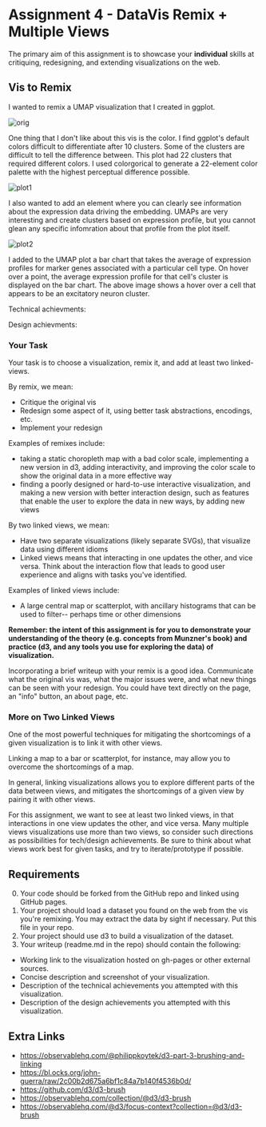 Assignment 4 - DataVis Remix + Multiple Views
===

The primary aim of this assignment is to showcase your **individual** skills at critiquing, redesigning, and extending visualizations on the web.

## Vis to Remix

I wanted to remix a UMAP visualization that I created in ggplot.

![orig]("orig_vis.png")

One thing that I don't like about this vis is the color. I find ggplot's default colors difficult to differentiate after 10 clusters. Some of the clusters are difficult to tell the difference between. This plot had 22 clusters that required different colors. I used colorgorical to generate a 22-element color palette with the highest perceptual difference possible.

![plot1]("photos:nohover.png")

I also wanted to add an element where you can clearly see information about the expression data driving the embedding. UMAPs are very interesting and create clusters based on expression profile, but you cannot glean any specific infomration about that profile from the plot itself.

![plot2]("photos:exhover.png")

I added to the UMAP plot a bar chart that takes the average of expression profiles for marker genes associated with a particular cell type. On hover over a point, the average expression profile for that cell's cluster is displayed on the bar chart. The above image shows a hover over a cell that appears to be an excitatory neuron cluster.

Technical achievments:

Design achievments:

### Your Task

Your task is to choose a visualization, remix it, and add at least two linked-views.

By remix, we mean:

- Critique the original vis
- Redesign some aspect of it, using better task abstractions, encodings, etc.
- Implement your redesign

Examples of remixes include:
- taking a static choropleth map with a bad color scale, implementing a new version in d3, adding interactivity, and improving the color scale to show the original data in a more effective way
- finding a poorly designed or hard-to-use interactive visualization, and making a new version with better interaction design, such as features that enable the user to explore the data in new ways, by adding new views

By two linked views, we mean:

- Have two separate visualizations (likely separate SVGs), that visualize data using different idioms
- Linked views means that interacting in one updates the other, and vice versa. Think about the interaction flow that leads to good user experience and aligns with tasks you've identified.

Examples of linked views include:
- A large central map or scatterplot, with ancillary histograms that can be used to filter-- perhaps time or other dimensions


**Remember: the intent of this assignment is for you to demonstrate your understanding of the theory (e.g. concepts from Munzner's book) and practice (d3, and any tools you use for exploring the data) of visualization.**

Incorporating a brief writeup with your remix is a good idea.
Communicate what the original vis was, what the major issues were, and what new things can be seen with your redesign.
You could have text directly on the page, an "info" button, an about page, etc.

### More on Two Linked Views 
One of the most powerful techniques for mitigating the shortcomings of a given visualization is to link it with other views.

Linking a map to a bar or scatterplot, for instance, may allow you to overcome the shortcomings of a map.

In general, linking visualizations allows you to explore different parts of the data between views, and mitigates the shortcomings of a given view by pairing it with other views.

For this assignment, we want to see at least two linked views, in that interactions in one view updates the other, and vice versa. Many multiple views visualizations use more than two views, so consider such directions as possibilities for tech/design achievements. Be sure to think about what views work best for given tasks, and try to iterate/prototype if possible.

Requirements
---

0. Your code should be forked from the GitHub repo and linked using GitHub pages.
1. Your project should load a dataset you found on the web from the vis you're remixing. You may extract the data by sight if necessary. Put this file in your repo.
2. Your project should use d3 to build a visualization of the dataset. 
3. Your writeup (readme.md in the repo) should contain the following:

- Working link to the visualization hosted on gh-pages or other external sources.
- Concise description and screenshot of your visualization.
- Description of the technical achievements you attempted with this visualization.
- Description of the design achievements you attempted with this visualization.

Extra Links
---

- https://observablehq.com/@philippkoytek/d3-part-3-brushing-and-linking
- https://bl.ocks.org/john-guerra/raw/2c00b2d675a6bf1c84a7b140f4536b0d/
- https://github.com/d3/d3-brush
- https://observablehq.com/collection/@d3/d3-brush
- https://observablehq.com/@d3/focus-context?collection=@d3/d3-brush
